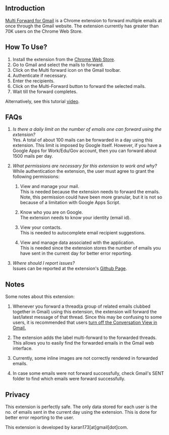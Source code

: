 ## Introduction
[Multi Forward for Gmail](https://chrome.google.com/webstore/detail/multi-forward-for-gmail/jjmdplljmniahpamcmabdnahmjdlikpm/related) is a Chrome extension to forward multiple emails at once through the Gmail website. The extension currently has greater than 70K users on the Chrome Web Store.


## How To Use?

1. Install the extension from the [Chrome Web Store](https://chrome.google.com/webstore/detail/multi-forward-for-gmail/jjmdplljmniahpamcmabdnahmjdlikpm/related).
2. Go to Gmail and select the mails to forward.
3. Click on the Multi forward icon on the Gmail toolbar.
4. Authenticate if necessary.
5. Enter the recipients.
6. Click on the Multi-Forward button to forward the selected mails.
7. Wait till the forward completes.

Alternatively, see this tutorial [video](https://youtu.be/JYXCpS7KS_g).

## FAQs

1. *Is there a daily limit on the number of emails one can forward using the extension?*  
   Yes. A total of about 100 mails can be forwarded in a day using this extension. This limit is imposed by Google itself.  However, if you have a Google Apps for Work/Edu/Gov account, then you can forward about 1500 mails per day.

2. *What permissions are necessary for this extension to work and why?*  
   While authentication the extension, the user must agree to grant the following permissions:

   1. View and manage your mail.  
      This is needed because the extension needs to forward the emails. Note, this permission could have been more granular, but  it is not so because of a limitation with Google Apps Script.

   2. Know who you are on Google.  
      The extension needs to know your identity (email id).

   3. View your contacts.  
      This is needed to autocomplete email recipient suggestions.

   4. View and manage data associated with the application.  
   This is needed since the extension stores the number of emails you have sent in the current day for better error reporting.

3. *Where should I report issues?*  
   Issues can be reported at the extension's [Github Page](https://github.com/karan173/Multi-Forward-for-Gmail/issues/new).

## Notes

Some notes about this extension:

1. Whenever you forward a thread(a group of related emails clubbed together in Gmail) using this extension, the extension will forward the last/latest message of that thread. Since this may be confusing to some users, it is recommended that users [turn off the Conversation View in Gmail.](https://www.google.comsearch?q=gmail+turn+off+conversation+view)

2. The extension adds the label multi-forward to the forwarded threads. This allows you to easily find the forwarded emails in the Gmail web interface.

3. Currently, some inline images are not correctly rendered in forwarded emails. 

4. In case some emails were not forward successfully, check Gmail's SENT folder to find which emails were forward successfully.

## Privacy
This extension is perfectly safe. The only data stored for each user is the no. of emails sent in the current day using the extension. This is done for better error reporting to the user.

This extension is developed by karan173[at]gmail[dot]com.

